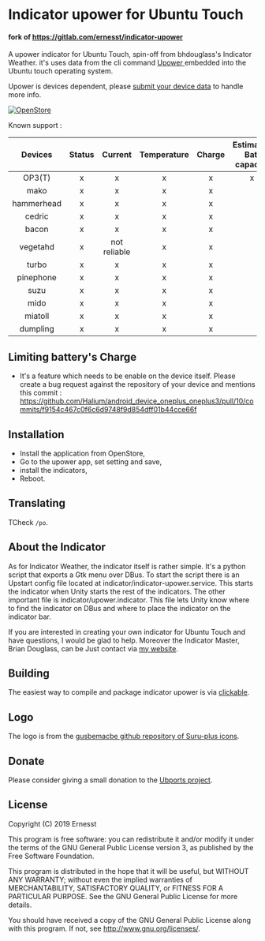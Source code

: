 # Indicator upower for Ubuntu Touch 

#### fork of https://gitlab.com/ernesst/indicator-upower


A upower indicator for Ubuntu Touch, spin-off from bhdouglass's Indicator Weather.
it's uses data from the cli command [Upower ](https://upower.freedesktop.org/) embedded into the Ubuntu touch operating system.

Upower is devices dependent, please [submit your device data](https://github.com/paulcarroty/indicator-upower/blob/master/docs/add_device.md) to handle more info.

[![OpenStore](https://open-store.io/badges/en_US.png)](https://open-store.io/app/indicator.upower-ernesst)

Known support :


|   Devices  | Status |    Current   | Temperature | Charge | Estimated Bat. capacity   |Remaining life  | Limiting battery's charge |Battery Cycle|
|:----------:|:------:|:------------:|:-----------:|:------:|:-------:|:---------------:|:----------------------:|:----------------------:|
|   OP3(T)   |    x   |       x      |      x      |    x   |    x    |        x        |            x           |           x          |
|    mako    |    x   |       x      |      x      |    x   |         |        x        |           no           |                      |
| hammerhead |    x   |       x      |      x      |    x   |         |        no       |           no           |                      |
|   cedric   |    x   |       x      |      x      |    x   |         |        x        |           no           |                      |
|    bacon   |    x   |       x      |      x      |    x   |         |        no       |           no           |                      |
|  vegetahd  |    x   | not reliable |      x      |    x   |         |        no       |           no           |                      |
|  turbo     |    x   |       x      |      x      |    x   |         |        no       |           no           |            x         |
| pinephone  |    x   |       x      |      x      |    x   |         |        no       |           no           |                      |
| suzu       |    x   |       x      |      x      |    x   |         |        no       |           no           |            x         |
| mido       |    x   |       x      |      x      |    x   |         |        no       |           no           |                      |
| miatoll    |    x   |       x      |      x      |    x   |         |        no       |           no           |            x         |
| dumpling   |    x   |       x      |      x      |    x   |         |        no       |           no           |            x         |

## Limiting battery's Charge
- It's a feature which needs to be enable on the device itself.
Please create a bug request against the repository of your device and mentions this commit : https://github.com/Halium/android_device_oneplus_oneplus3/pull/10/commits/f9154c467c0f6c6d9748f9d854dff01b44cce66f

## Installation
- Install the application from OpenStore,
- Go to the upower app, set setting and save,
- install the indicators,
- Reboot.

## Translating

TCheck `/po`.

## About the Indicator
As for Indicator Weather, the indicator itself is rather simple. It's a python script that exports a Gtk
menu over DBus. To start the script there is an Upstart config file located at indicator/indicator-upower.service. This starts the indicator when
Unity starts the rest of the indicators. The other important file is
indicator/upower.indicator. This file lets Unity know where to
find the indicator on DBus and where to place the indicator on the indicator bar.

If you are interested in creating your own indicator for Ubuntu Touch and have
questions, I would be glad to help.
Moreover the Indicator Master, Brian Douglass, can be Just contact via [my website](https://bhdouglass.com/contact.html).

## Building

The easiest way to compile and package indicator upower is via [clickable](https://github.com/bhdouglass/clickable).

## Logo

The logo is from the [gusbemacbe github repository of Suru-plus icons](https://github.com/gusbemacbe/suru-plus).

## Donate

Please consider giving a small donation to the [Ubports project](https://ubports.com/donate).

## License

Copyright (C) 2019 Ernesst

This program is free software: you can redistribute it and/or modify it under the terms of the GNU General Public License version 3, as published
by the Free Software Foundation.

This program is distributed in the hope that it will be useful, but WITHOUT ANY WARRANTY; without even the implied warranties of MERCHANTABILITY, SATISFACTORY QUALITY, or FITNESS FOR A PARTICULAR PURPOSE.  See the GNU General Public License for more details.

You should have received a copy of the GNU General Public License along with this program.  If not, see <http://www.gnu.org/licenses/>.
